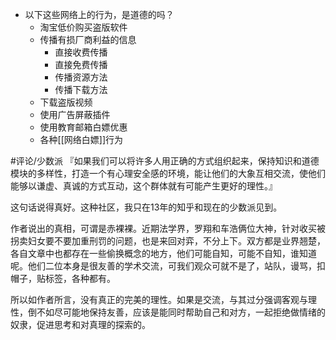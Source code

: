 - 以下这些网络上的行为，是道德的吗？
	- 淘宝低价购买盗版软件
	- 传播有损厂商利益的信息
		- 直接收费传播
		- 直接免费传播
		- 传播资源方法
		- 传播下载方法
	- 下载盗版视频
	- 使用广告屏蔽插件
	- 使用教育邮箱白嫖优惠
	- 各种[[网络白嫖]]行为

#评论/少数派 
『如果我们可以将许多人用正确的方式组织起来，保持知识和道德模块的多样性，打造一个有心理安全感的环境，能让他们的大象互相交流，使他们能够以谦虚、真诚的方式互动，这个群体就有可能产生更好的理性。』

这句话说得真好。这种社区，我只在13年的知乎和现在的少数派见到。

作者说出的真相，可谓是赤裸裸。近期法学界，罗翔和车浩俩位大神，针对收买被拐卖妇女要不要加重刑罚的问题，也是来回对弈，不分上下。双方都是业界翘楚，各自文章中也都存在一些偷换概念的地方，他们可能自知，可能不自知，谁知道呢。他们二位本身是很友善的学术交流，可我们观众可就不是了，站队，谩骂，扣帽子，贴标签，各种都有。

所以如作者所言，没有真正的完美的理性。如果是交流，与其过分强调客观与理性，倒不如尽可能地保持友善，应该是能同时帮助自己和对方，一起拒绝做情绪的奴隶，促进思考和对真理的探索的。


